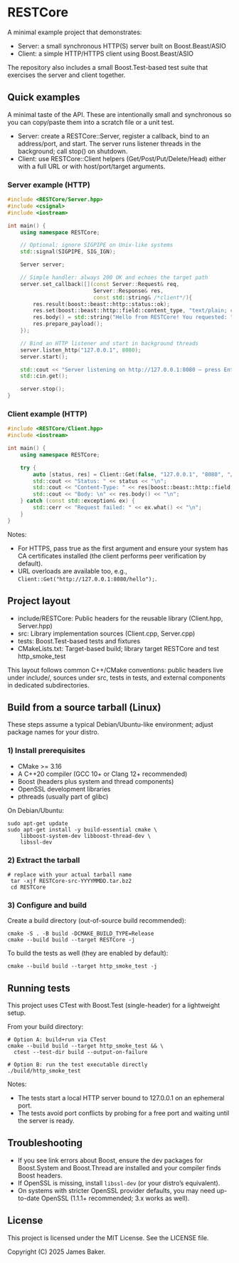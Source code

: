 # RESTCore

A minimal example project that demonstrates:
- Server: a small synchronous HTTP(S) server built on Boost.Beast/ASIO
- Client: a simple HTTP/HTTPS client using Boost.Beast/ASIO

The repository also includes a small Boost.Test-based test suite that exercises the server and client together.


## Quick examples

A minimal taste of the API. These are intentionally small and synchronous so you can copy/paste them into a scratch file or a unit test.

- Server: create a RESTCore::Server, register a callback, bind to an address/port, and start. The server runs listener threads in the background; call stop() on shutdown.
- Client: use RESTCore::Client helpers (Get/Post/Put/Delete/Head) either with a full URL or with host/port/target arguments.

### Server example (HTTP)
```cpp
#include <RESTCore/Server.hpp>
#include <csignal>
#include <iostream>

int main() {
    using namespace RESTCore;

    // Optional: ignore SIGPIPE on Unix-like systems
    std::signal(SIGPIPE, SIG_IGN);

    Server server;

    // Simple handler: always 200 OK and echoes the target path
    server.set_callback([](const Server::Request& req,
                           Server::Response& res,
                           const std::string& /*client*/){
        res.result(boost::beast::http::status::ok);
        res.set(boost::beast::http::field::content_type, "text/plain; charset=utf-8");
        res.body() = std::string("Hello from RESTCore! You requested: ") + std::string(req.target());
        res.prepare_payload();
    });

    // Bind an HTTP listener and start in background threads
    server.listen_http("127.0.0.1", 8080);
    server.start();

    std::cout << "Server listening on http://127.0.0.1:8080 — press Enter to stop...\n";
    std::cin.get();

    server.stop();
}
```

### Client example (HTTP)
```cpp
#include <RESTCore/Client.hpp>
#include <iostream>

int main() {
    using namespace RESTCore;

    try {
        auto [status, res] = Client::Get(false, "127.0.0.1", "8080", "/hello");
        std::cout << "Status: " << status << "\n";
        std::cout << "Content-Type: " << res[boost::beast::http::field::content_type] << "\n";
        std::cout << "Body: \n" << res.body() << "\n";
    } catch (const std::exception& ex) {
        std::cerr << "Request failed: " << ex.what() << "\n";
    }
}
```

Notes:
- For HTTPS, pass true as the first argument and ensure your system has CA certificates installed (the client performs peer verification by default).
- URL overloads are available too, e.g., `Client::Get("http://127.0.0.1:8080/hello");`.

## Project layout
- include/RESTCore: Public headers for the reusable library (Client.hpp, Server.hpp)
- src: Library implementation sources (Client.cpp, Server.cpp)
- tests: Boost.Test-based tests and fixtures
- CMakeLists.txt: Target-based build; library target RESTCore and test http_smoke_test

This layout follows common C++/CMake conventions: public headers live under include/<project>, sources under src, tests in tests, and external components in dedicated subdirectories.

## Build from a source tarball (Linux)
These steps assume a typical Debian/Ubuntu-like environment; adjust package names for your distro.

### 1) Install prerequisites
- CMake >= 3.16
- A C++20 compiler (GCC 10+ or Clang 12+ recommended)
- Boost (headers plus system and thread components)
- OpenSSL development libraries
- pthreads (usually part of glibc)

On Debian/Ubuntu:
```
sudo apt-get update
sudo apt-get install -y build-essential cmake \
    libboost-system-dev libboost-thread-dev \
    libssl-dev
```

### 2) Extract the tarball
```
# replace with your actual tarball name
 tar -xjf RESTCore-src-YYYYMMDD.tar.bz2
 cd RESTCore
```

### 3) Configure and build
Create a build directory (out-of-source build recommended):
```
cmake -S . -B build -DCMAKE_BUILD_TYPE=Release
cmake --build build --target RESTCore -j
```

To build the tests as well (they are enabled by default):
```
cmake --build build --target http_smoke_test -j
```



## Running tests
This project uses CTest with Boost.Test (single-header) for a lightweight setup.

From your build directory:
```
# Option A: build+run via CTest
cmake --build build --target http_smoke_test && \
  ctest --test-dir build --output-on-failure

# Option B: run the test executable directly
./build/http_smoke_test
```

Notes:
- The tests start a local HTTP server bound to 127.0.0.1 on an ephemeral port.
- The tests avoid port conflicts by probing for a free port and waiting until the server is ready.


## Troubleshooting
- If you see link errors about Boost, ensure the dev packages for Boost.System and Boost.Thread are installed and your compiler finds Boost headers.
- If OpenSSL is missing, install `libssl-dev` (or your distro’s equivalent).
- On systems with stricter OpenSSL provider defaults, you may need up-to-date OpenSSL (1.1.1+ recommended; 3.x works as well).


## License
This project is licensed under the MIT License. See the LICENSE file.

Copyright (C) 2025 James Baker.
